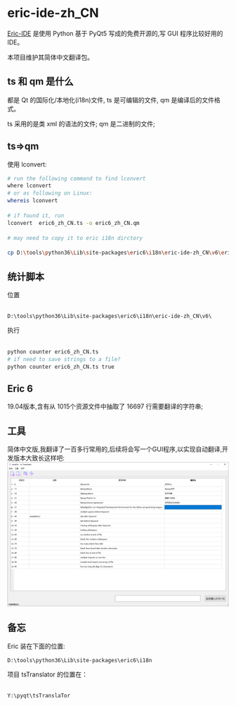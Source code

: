 # eric-ide-zh_CN


[Eric-IDE](https://sourceforge.net/projects/eric-ide/files/eric6/stable/) 是使用 Python 基于 PyQt5 写成的免费开源的,写 GUI 程序比较好用的 IDE。

本项目维护其简体中文翻译包。




## ts 和 qm 是什么

都是 Qt 的国际化/本地化(i18n)文件, ts 是可编辑的文件, qm 是编译后的文件格式。

ts 采用的是类 xml 的语法的文件;
qm 是二进制的文件;



## ts=>qm
使用 lconvert:
```bash
# run the following command to find lconvert
where lconvert
# or as following on Linux:
whereis lconvert

# if found it, run
lconvert  eric6_zh_CN.ts -o eric6_zh_CN.qm

# may need to copy it to eric i18n dirctory

cp D:\tools\python36\Lib\site-packages\eric6\i18n\eric-ide-zh_CN\v6\eric6_zh_CN.qm D:\tools\python36\Lib\site-packages\eric6\i18n

```

## 统计脚本
位置
```

D:\tools\python36\Lib\site-packages\eric6\i18n\eric-ide-zh_CN\v6\

```
执行
```bash

python counter eric6_zh_CN.ts
# if need to save strings to a file?
python counter eric6_zh_CN.ts true

```





## Eric 6
19.04版本,含有从 1015个资源文件中抽取了 16697 行需要翻译的字符串;



## 工具

简体中文版,我翻译了一百多行常用的,后续将会写一个GUI程序,以实现自动翻译,开发版本大致长这样吧:
![screenshot/0001.png](./screenshot/0001.png)



## 备忘
Eric 装在下面的位置:
```
D:\tools\python36\Lib\site-packages\eric6\i18n

```
项目 tsTranslator 的位置在：
```

Y:\pyqt\tsTranslaTor

```
